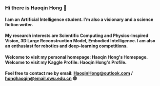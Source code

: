 ### Hi there is Haoqin Hong 👋

#### I am an Artificial Intelligence student. I'm also a visionary and a science fiction writer. 

#### My research interests are Scientific Computing and Physics-Inspired Vision, 3D Large Reconstruction Model, Embodied Intelligence. I am also an enthusiast for robotics and deep-learning competitions. 

#### Welcome to visit my personal homepage: <a herf="//haoqinhong.github.io/">Haoqin Hong's Homepage</a>.<br> Welcome to visit my Kaggle Profile: <a herf="https://www.kaggle.com/haoqinhong">Haoqin Hong's Profile.

#### Feel free to contact me by email: HaoqinHong@outlook.com / honghaoqin@email.swu.edu.cn 😄

<!--
**HaoqinHong/haoqinhong** is a ✨ _special_ ✨ repository because its `README.md` (this file) appears on your GitHub profile.

Here are some ideas to get you started:

- 🔭 I’m currently working on ...
- 🌱 I’m currently learning ...
- 👯 I’m looking to collaborate on ...
- 🤔 I’m looking for help with ...
- 💬 Ask me about ...
- 📫 How to reach me: ...
- 😄 Pronouns: ...
- ⚡ Fun fact: ...
-->
